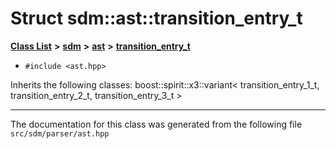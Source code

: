 
<NavBar active_item_id="2"/>

# Struct sdm::ast::transition\_entry\_t


[**Class List**](annotated.md) **>** [**sdm**](namespacesdm.md) **>** [**ast**](namespacesdm_1_1ast.md) **>** [**transition\_entry\_t**](structsdm_1_1ast_1_1transition__entry__t.md)





* `#include <ast.hpp>`



Inherits the following classes: boost::spirit::x3::variant< transition_entry_1_t, transition_entry_2_t, transition_entry_3_t >





















------------------------------
The documentation for this class was generated from the following file `src/sdm/parser/ast.hpp`
